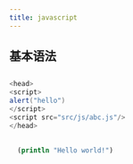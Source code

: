 ```yaml
---
title: javascript
---
```


## 基本语法
## 
```java
<head>
<script>
alert("hello")
</script>
<script src="src/js/abc.js"/>
</head>
```
## 
##
```clojure
  (println "Hello world!")
```